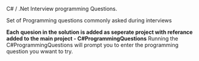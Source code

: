C# / .Net Interview programming Questions.

Set of Programming questions commonly asked during interviews

**Each quesion in the solution is added as seperate project with referance added to the main project - C#ProgrammingQuestions**
Running the C#ProgrammingQuestions will prompt you to enter the programming question you wwant to try.
